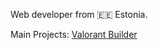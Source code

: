 Web developer from 🇪🇪 Estonia.

Main Projects:
[Valorant Builder](https://www.valorantbuilder.com/)
